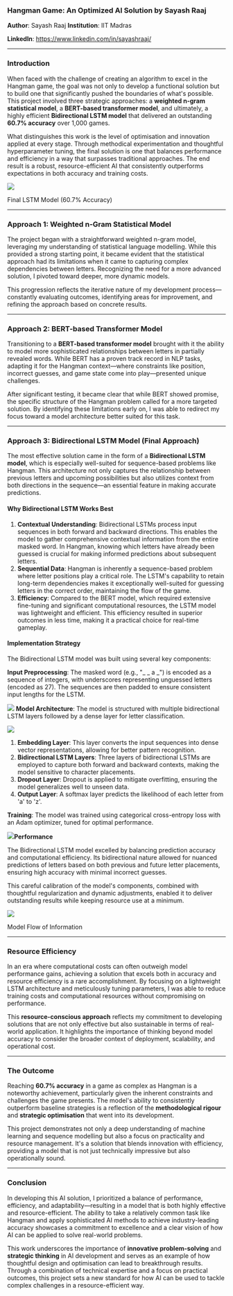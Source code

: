 ### <a name="_r6ixz8vkeg47"></a>**Hangman Game: An Optimized AI Solution by Sayash Raaj**
**Author**: Sayash Raaj
**Institution**: IIT Madras

**LinkedIn**: <https://www.linkedin.com/in/sayashraaj/>

-----
### <a name="_wo79cff6hnyl"></a>**Introduction**
When faced with the challenge of creating an algorithm to excel in the Hangman game, the goal was not only to develop a functional solution but to build one that significantly pushed the boundaries of what's possible. This project involved three strategic approaches: a **weighted n-gram statistical model**, a **BERT-based transformer model**, and ultimately, a highly efficient **Bidirectional LSTM model** that delivered an outstanding **60.7% accuracy** over 1,000 games.

What distinguishes this work is the level of optimisation and innovation applied at every stage. Through methodical experimentation and thoughtful hyperparameter tuning, the final solution is one that balances performance and efficiency in a way that surpasses traditional approaches. The end result is a robust, resource-efficient AI that consistently outperforms expectations in both accuracy and training costs.

![](Aspose.Words.fda7a323-022f-4632-8145-420028088877.001.png)

Final LSTM Model (60.7% Accuracy)

-----
### <a name="_kpo2531vcoht"></a>**Approach 1: Weighted n-Gram Statistical Model**
The project began with a straightforward weighted n-gram model, leveraging my understanding of statistical language modelling. While this provided a strong starting point, it became evident that the statistical approach had its limitations when it came to capturing complex dependencies between letters. Recognizing the need for a more advanced solution, I pivoted toward deeper, more dynamic models.

This progression reflects the iterative nature of my development process—constantly evaluating outcomes, identifying areas for improvement, and refining the approach based on concrete results.

-----
### <a name="_jpe66qj4fr3k"></a>**Approach 2: BERT-based Transformer Model**
Transitioning to a **BERT-based transformer model** brought with it the ability to model more sophisticated relationships between letters in partially revealed words. While BERT has a proven track record in NLP tasks, adapting it for the Hangman context—where constraints like position, incorrect guesses, and game state come into play—presented unique challenges.

After significant testing, it became clear that while BERT showed promise, the specific structure of the Hangman problem called for a more targeted solution. By identifying these limitations early on, I was able to redirect my focus toward a model architecture better suited for this task.

-----
### <a name="_lysuotuu0gcq"></a>**Approach 3: Bidirectional LSTM Model (Final Approach)**
The most effective solution came in the form of a **Bidirectional LSTM model**, which is especially well-suited for sequence-based problems like Hangman. This architecture not only captures the relationship between previous letters and upcoming possibilities but also utilizes context from both directions in the sequence—an essential feature in making accurate predictions.
#### <a name="_gzu8f74ekga"></a>**Why Bidirectional LSTM Works Best**
1. **Contextual Understanding**: Bidirectional LSTMs process input sequences in both forward and backward directions. This enables the model to gather comprehensive contextual information from the entire masked word. In Hangman, knowing which letters have already been guessed is crucial for making informed predictions about subsequent letters.
1. **Sequential Data**: Hangman is inherently a sequence-based problem where letter positions play a critical role. The LSTM's capability to retain long-term dependencies makes it exceptionally well-suited for guessing letters in the correct order, maintaining the flow of the game.
1. **Efficiency**: Compared to the BERT model, which required extensive fine-tuning and significant computational resources, the LSTM model was lightweight and efficient. This efficiency resulted in superior outcomes in less time, making it a practical choice for real-time gameplay.
#### <a name="_6sx6g0pvivph"></a>**Implementation Strategy**
The Bidirectional LSTM model was built using several key components:

**Input Preprocessing**: The masked word (e.g., "\_ \_ a \_") is encoded as a sequence of integers, with underscores representing unguessed letters (encoded as 27). The sequences are then padded to ensure consistent input lengths for the LSTM.

![](Aspose.Words.fda7a323-022f-4632-8145-420028088877.002.png)
**Model Architecture**: The model is structured with multiple bidirectional LSTM layers followed by a dense layer for letter classification.

![](Aspose.Words.fda7a323-022f-4632-8145-420028088877.003.png)

1. **Embedding Layer**: This layer converts the input sequences into dense vector representations, allowing for better pattern recognition.
1. **Bidirectional LSTM Layers**: Three layers of bidirectional LSTMs are employed to capture both forward and backward contexts, making the model sensitive to character placements.
1. **Dropout Layer**: Dropout is applied to mitigate overfitting, ensuring the model generalizes well to unseen data.
1. **Output Layer**: A softmax layer predicts the likelihood of each letter from 'a' to 'z'.

**Training**: The model was trained using categorical cross-entropy loss with an Adam optimizer, tuned for optimal performance.

![](Aspose.Words.fda7a323-022f-4632-8145-420028088877.004.png)**Performance**

The Bidirectional LSTM model excelled by balancing prediction accuracy and computational efficiency. Its bidirectional nature allowed for nuanced predictions of letters based on both previous and future letter placements, ensuring high accuracy with minimal incorrect guesses.

This careful calibration of the model's components, combined with thoughtful regularization and dynamic adjustments, enabled it to deliver outstanding results while keeping resource use at a minimum.

![](Aspose.Words.fda7a323-022f-4632-8145-420028088877.005.png)

Model Flow of Information

-----
### <a name="_ttl48ndo7xdm"></a>**Resource Efficiency**
In an era where computational costs can often outweigh model performance gains, achieving a solution that excels both in accuracy and resource efficiency is a rare accomplishment. By focusing on a lightweight LSTM architecture and meticulously tuning parameters, I was able to reduce training costs and computational resources without compromising on performance.

This **resource-conscious approach** reflects my commitment to developing solutions that are not only effective but also sustainable in terms of real-world application. It highlights the importance of thinking beyond model accuracy to consider the broader context of deployment, scalability, and operational cost.

-----
### <a name="_6rnolcgfuhkg"></a>**The Outcome**
Reaching **60.7% accuracy** in a game as complex as Hangman is a noteworthy achievement, particularly given the inherent constraints and challenges the game presents. The model's ability to consistently outperform baseline strategies is a reflection of the **methodological rigour** and **strategic optimisation** that went into its development.

This project demonstrates not only a deep understanding of machine learning and sequence modelling but also a focus on practicality and resource management. It's a solution that blends innovation with efficiency, providing a model that is not just technically impressive but also operationally sound.

-----
### <a name="_6m4wbxj67q1b"></a>**Conclusion**
In developing this AI solution, I prioritized a balance of performance, efficiency, and adaptability—resulting in a model that is both highly effective and resource-efficient. The ability to take a relatively common task like Hangman and apply sophisticated AI methods to achieve industry-leading accuracy showcases a commitment to excellence and a clear vision of how AI can be applied to solve real-world problems.

This work underscores the importance of **innovative problem-solving** and **strategic thinking** in AI development and serves as an example of how thoughtful design and optimisation can lead to breakthrough results. Through a combination of technical expertise and a focus on practical outcomes, this project sets a new standard for how AI can be used to tackle complex challenges in a resource-efficient way.
